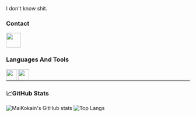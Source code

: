 I don't know shit.

### Contact

<p align="left">
  <a href="https://discord.com/users/722647978577363026">
    <img src="https://img.shields.io/badge/-Discord-ED4245?style=for-the-badge&logo=discord" height="40"/>
  </a>
</p>


### Languages And Tools

<img align="left" src="https://camo.githubusercontent.com/973a118e690e810599bc0b9b3fcec3a314505b412e307e5eab8ff8a2211ddc14/68747470733a2f2f692e696d6775722e636f6d2f74594c465a42682e706e67" width="30px">
<img align="left" src="https://external-content.duckduckgo.com/ip3/code.visualstudio.com.ico" width="30px"> <br />

---

### 📈GitHub Stats

![MaiKokain's GitHub stats](https://github-readme-stats.vercel.app/api?username=MaiKokain&show_icons=true&bg_color=30,e96443,904e95&hide=stars,contribs&icon_color=0f0f0f&title_color=0f0f0f)
![Top Langs](https://github-readme-stats.vercel.app/api/top-langs/?username=MaiKokain&layout=compact&bg_color=30,e96443,904e95&hide=stars&icon_color=0f0f0f&title_color=0f0f0f&langs_count=5)
